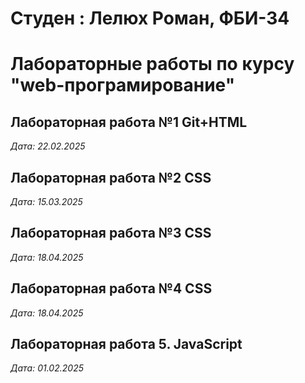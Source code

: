 # Студен : Лелюх Роман, ФБИ-34

# Лабораторные работы по курсу "web-програмирование"

## Лабораторная работа №1 Git+HTML

*Дата: 22.02.2025*

## Лабораторная работа №2 CSS

*Дата: 15.03.2025*

## Лабораторная работа №3 CSS

*Дата: 18.04.2025*

## Лабораторная работа №4 CSS

*Дата: 18.04.2025*

## Лабораторная работа 5. JavaScript

*Дата: 01.02.2025*